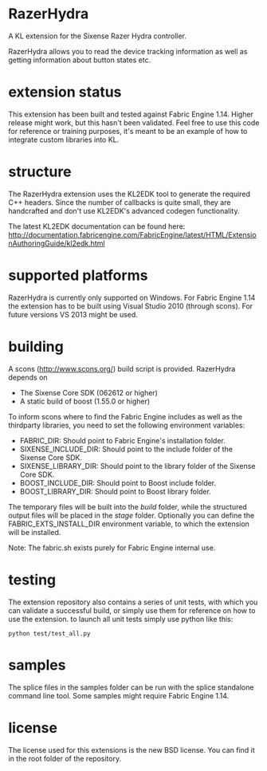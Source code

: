 RazerHydra
==========
A KL extension for the Sixense Razer Hydra controller.

RazerHydra allows you to read the device tracking information as well as getting information about button states etc.

extension status
================

This extension has been built and tested against Fabric Engine 1.14. Higher release might work, but this hasn't been validated. Feel free to use this code for reference or training purposes, it's meant to be an example of how to integrate custom libraries into KL.

structure
=========

The RazerHydra extension uses the KL2EDK tool to generate the required C++ headers. Since the number of callbacks is quite small, they are handcrafted and don't use KL2EDK's advanced codegen functionality.

The latest KL2EDK documentation can be found here: http://documentation.fabricengine.com/FabricEngine/latest/HTML/ExtensionAuthoringGuide/kl2edk.html

supported platforms
===================

RazerHydra is currently only supported on Windows.
For Fabric Engine 1.14 the extension has to be built using Visual Studio 2010 (through scons). For future versions VS 2013 might be used.

building
========

A scons (http://www.scons.org/) build script is provided. RazerHydra depends on
* The Sixense Core SDK (062612 or higher)
* A static build of boost (1.55.0 or higher)

To inform scons where to find the Fabric Engine includes as well as the thirdparty libraries, you need to set the following environment variables:

* FABRIC_DIR: Should point to Fabric Engine's installation folder.
* SIXENSE_INCLUDE_DIR: Should point to the include folder of the Sixense Core SDK.
* SIXENSE_LIBRARY_DIR: Should point to the library folder of the Sixense Core SDK.
* BOOST_INCLUDE_DIR: Should point to Boost include folder.
* BOOST_LIBRARY_DIR: Should point to Boost library folder.

The temporary files will be built into the *build* folder, while the structured output files will be placed in the *stage* folder. Optionally you can define the FABRIC_EXTS_INSTALL_DIR environment variable, to which the extension will be installed.

Note: The fabric.sh exists purely for Fabric Engine internal use.

testing
=======

The extension repository also contains a series of unit tests, with which you can validate a successful build, or simply use them for reference on how to use the extension. to launch all unit tests simply use python like this:

    python test/test_all.py

samples
=======

The splice files in the samples folder can be run with the splice standalone command line tool. Some samples might require Fabric Engine 1.14.

license
==========

The license used for this extensions is the new BSD license. You can find it in the root folder of the repository.
